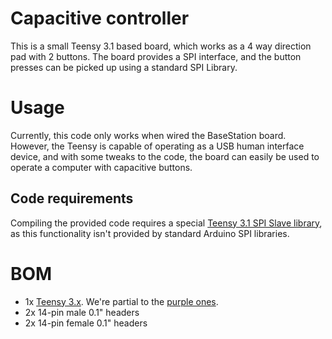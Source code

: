 
# Capacitive controller
This is a small Teensy 3.1 based board, which works as a 4 way direction pad with 2 buttons. The board provides a SPI interface, and the button presses can be picked up using a standard SPI Library.

# Usage 
Currently, this code only works when wired the BaseStation board. However, the Teensy is capable of operating as a USB human interface device, and with some tweaks to the code, the board can easily be used to operate a computer with capacitive buttons.


## Code requirements
Compiling the provided code requires a special [Teensy 3.1 SPI Slave library](https://github.com/soerup/Teensy-3.0-SPI-Master---Slave), as this functionality isn't provided by standard Arduino SPI libraries.

# BOM

- 1x [Teensy 3.x](https://www.pjrc.com/teensy/index.html). We're partial to the [purple ones](http://store.oshpark.com/products/teensy-3-1).
- 2x 14-pin male 0.1" headers
- 2x 14-pin female 0.1" headers